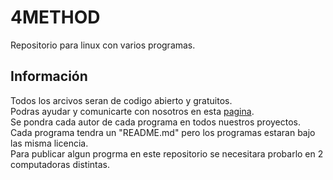 # 4METHOD
Repositorio para linux con varios programas.

## Información
Todos los arcivos seran de codigo abierto y gratuitos.</br>
Podras ayudar y comunicarte con nosotros en esta <a href="https://4method.000webhostapp.com/index.html">pagina</a>.</br>
Se pondra cada autor de cada programa en todos nuestros proyectos.</br>
Cada programa tendra un "README.md" pero los programas estaran bajo las misma licencia.</br>
Para publicar algun progrma en este repositorio se necesitara probarlo en 2 computadoras distintas.</br>
